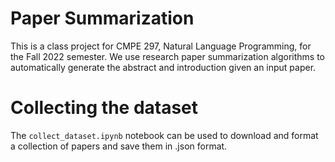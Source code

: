 # Paper Summarization

This is a class project for CMPE 297, Natural Language Programming, for the Fall 2022 semester. We use research paper summarization algorithms to automatically generate the abstract and introduction given an input paper.

# Collecting the dataset

The `collect_dataset.ipynb` notebook can be used to download and format a collection of papers and save them in .json format. 